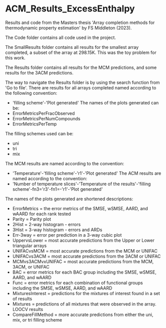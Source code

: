 # ACM_Results_ExcessEnthalpy
Results and code from the Masters thesis 'Array completion methods for thermodynamic property estimation' by FS Middleton (2023).

The Code folder contains all code used in the project. 

The SmallResults folder contains all results for the smallest array completed, a subset of the array at 298.15K. This was the toy problem for this work.

The Results folder contains all results for the MCM predictions, and some results for the 3ACM predictions. 

The way to navigate the Results folder is by using the search function from 'Go to file'. 
There are results for all arrays completed named according to the following convention:
* 'filling scheme'-'Plot generated'
The names of the plots generated can be: 
* ErrorMetricsPerFracObserved
* ErrorMetricsPerNumCompounds
* ErrorMetricsPerTemp

The filling schemes used can be: 
* uni
* tri 
* mix 


The MCM results are named according to the convention: 
* 'Temperature'-'filling scheme'-'r1'-'Plot generated'
The ACM results are named according to the convention:
* 'Number of temperature slices'-'Temperature of the results'-'filling scheme'-fn3='r3'-fn1=-'r1'-'Plot generated'

The names of the plots generated are shortened descriptions:
* ErrorMetrics = the error metrics of the SMSE, wSMSE, AARD, and wAARD for each rank tested
* Parity = Parity plot
* 2Hist = 2-way histogram - errors
* 3Hist = 3-way histogram - errors and ARDs
* Err-3way = error per prediction in a 3-way cubic plot
* UppervsLower = most accurate predictions from the Upper or Lower triangular arrays
* UNIFACvsMCM = most accurate predictions from the MCM or UNIFAC
* UNIFACvs3ACM =  most accurate predictions from the 3ACM or UNIFAC
* MCMvs3ACMvxUNIFAC = most accurate predictions from the MCM, 3ACM, or UNIFAC
* BAC = error metrics for each BAC group including the SMSE, wSMSE, AARD, and wAARD
* Func = error metrics for each combination of functional groups including the SMSE, wSMSE, AARD, and wAARD
* MixturesInterest = predictions for the mixtures of interest found in a set of results
* Mixtures = predictions of all mixtures that were observed in the array. LOOCV results 
* CompareFillMethod = more accurate predictions from either the uni, mix, or tri filling scheme
